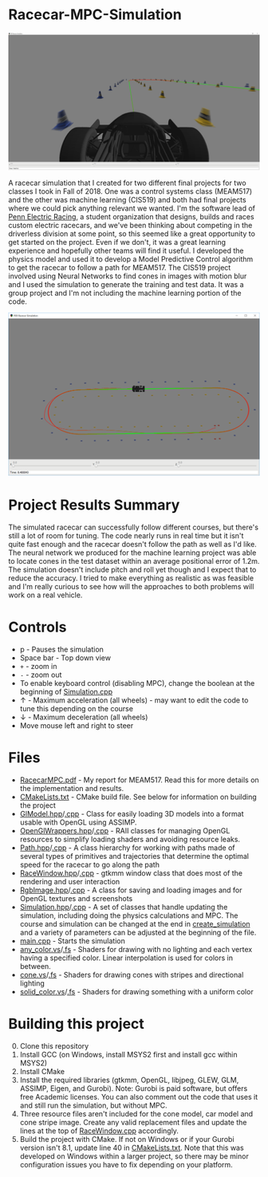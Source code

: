 # Racecar-MPC-Simulation
![Screenshot](screenshot.png)

A racecar simulation that I created for two different final projects for two classes I took in Fall of 2018. One was a control systems class (MEAM517) and the other was machine learning (CIS519) and both had final projects where we could pick anything relevant we wanted. I'm the software lead of [Penn Electric Racing](http://pennelectricracing.com), a student organization that designs, builds and races custom electric racecars, and we've been thinking about competing in the driverless division at some point, so this seemed like a great opportunity to get started on the project. Even if we don't, it was a great learning experience and hopefully other teams will find it useful. I developed the physics model and used it to develop a Model Predictive Control algorithm to get the racecar to follow a path for MEAM517. The CIS519 project involved using Neural Networks to find cones in images with motion blur and I used the simulation to generate the training and test data. It was a group project and I'm not including the machine learning portion of the code.


![Screenshot](top_screenshot.png)
# Project Results Summary
The simulated racecar can successfully follow different courses, but there's still a lot of room for tuning. The code nearly runs in real time but it isn't quite fast enough and the racecar doesn't follow the path as well as I'd like. The neural network we produced for the machine learning project was able to locate cones in the test dataset within an average positional error of 1.2m. The simulation doesn't include pitch and roll yet though and I expect that to reduce the accuracy. I tried to make everything as realistic as was feasible and I'm really curious to see how will the approaches to both problems will work on a real vehicle.

# Controls
* p - Pauses the simulation
* Space bar - Top down view
* `+` - zoom in
* `-` - zoom out
* To enable keyboard control (disabling MPC), change the boolean at the beginning of [Simulation.cpp](https://github.com/jayhf/Racecar-MPC-Simulation/blob/84144539ba90640759cfac7ce4dcfcf31769f184/Simulation.cpp#L13)
* ↑ - Maximum acceleration (all wheels) - may want to edit the code to tune this depending on the course
* ↓ - Maximum deceleration (all wheels)
* Move mouse left and right to steer


# Files
* [RacecarMPC.pdf](RacecarMPC.pdf) - My report for MEAM517. Read this for more details on the implementation and results.
* [CMakeLists.txt](CMakeLists.txt) - CMake build file. See below for information on building the project
* [GlModel.hpp](GlModel.hpp)/[.cpp](GlModel.cpp) - Class for easily loading 3D models into a format usable with OpenGL using ASSIMP.
* [OpenGlWrappers.hpp](OpenGlWrappers.hpp)/[.cpp](OpenGlWrappers.cpp) - RAII classes for managing OpenGL resources to simplify loading shaders and avoiding resource leaks.
* [Path.hpp](Path.hpp)/[.cpp](Path.cpp) - A class hierarchy for working with paths made of several types of primitives and trajectories that determine the optimal speed for the racecar to go along the path
* [RaceWindow.hpp](RaceWindow.hpp)/[.cpp](RaceWindow.cpp) - gtkmm window class that does most of the rendering and user interaction 
* [RgbImage.hpp](RgbImage.hpp)/[.cpp](RgbImage.cpp) - A class for saving and loading images and for OpenGL textures and screenshots 
* [Simulation.hpp](Simulation.hpp)/[.cpp](Simulation.cpp) - A set of classes that handle updating the simulation, including doing the physics calculations and MPC. The course and simulation can be changed at the end in [create_simulation](https://github.com/jayhf/Racecar-MPC-Simulation/blob/84144539ba90640759cfac7ce4dcfcf31769f184/Simulation.cpp#L1233) and a variety of parameters can be adjusted at the beginning of the file.
* [main.cpp](main.cpp) - Starts the simulation
* [any_color.vs](any_color.vs)/[.fs](any_color.fs) - Shaders for drawing with no lighting and each vertex having a specified color. Linear interpolation is used for colors in between.
* [cone.vs](cone.vs)/[.fs](cone.fs) - Shaders for drawing cones with stripes and directional lighting
* [solid_color.vs](solid_color.vs)/[.fs](solid_color.fs) - Shaders for drawing something with a uniform color

# Building this project
0. Clone this repository
1. Install GCC (on Windows, install MSYS2 first and install gcc within MSYS2)
2. Install CMake
3. Install the required libraries (gtkmm, OpenGL, libjpeg, GLEW, GLM, ASSIMP, Eigen, and Gurobi). Note: Gurobi is paid software, but offers free Academic licenses. You can also comment out the code that uses it and still run the simulation, but without MPC.
4. Three resource files aren't included for the cone model, car model and cone stripe image. Create any valid replacement files and update the lines at the top of [RaceWindow.cpp](/RaceWindow.cpp) accordingly.
5. Build the project with CMake. If not on Windows or if your Gurobi version isn't 8.1, update line 40 in [CMakeLists.txt](/CMakeLists.txt). Note that this was developed on Windows within a larger project, so there may be minor configuration issues you have to fix depending on your platform.

